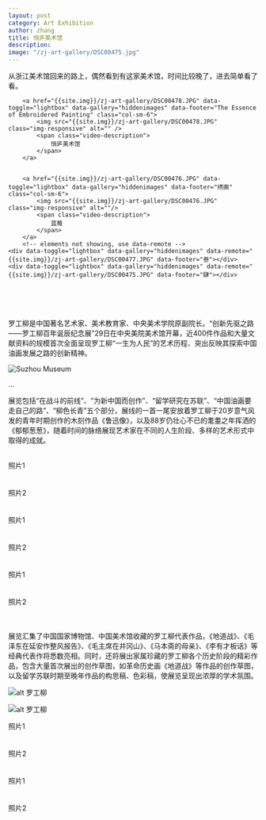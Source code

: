 ```yaml
---
layout: post
category: Art Exhibition
author: zhang
title: 恒庐美术馆
description: 
image: "/zj-art-gallery/DSC00475.jpg"
---
```


从浙江美术馆回来的路上，偶然看到有这家美术馆，时间比较晚了，进去简单看了看。

<article class="full" style="padding-bottom: 35px;">
	
		<a href="{{site.img}}/zj-art-gallery/DSC00478.JPG" data-toggle="lightbox" data-gallery="hiddenimages" data-footer="The Essence of Embroidered Painting" class="col-sm-6">
			<img src="{{site.img}}/zj-art-gallery/DSC00478.JPG" class="img-responsive" alt="" />
			<span class="video-description">
				恒庐美术馆
			</span>
		</a>
		
		
		<a href="{{site.img}}/zj-art-gallery/DSC00476.JPG" data-toggle="lightbox" data-gallery="hiddenimages" data-footer="绣画" class="col-sm-6">
			<img src="{{site.img}}/zj-art-gallery/DSC00476.JPG" class="img-responsive" alt=""/>
			<span class="video-description">
				蓝莓
			</span>
		</a>
		<!-- elements not showing, use data-remote -->
	<div data-toggle="lightbox" data-gallery="hiddenimages" data-remote="{{site.img}}/zj-art-gallery/DSC00477.JPG" data-footer="叁"></div>
	<div data-toggle="lightbox" data-gallery="hiddenimages" data-remote="{{site.img}}/zj-art-gallery/DSC00475.JPG" data-footer="肆"></div>
	



</article>

<div class="clearfix">&nbsp;</div>

罗工柳是中国著名艺术家、美术教育家、中央美术学院原副院长。“创新先驱之路——罗工柳百年诞辰纪念展”29日在中央美院美术馆开幕，近400件作品和大量文献资料的规模首次全面呈现罗工柳“一生为人民”的艺术历程、突出反映其探索中国油画发展之路的创新精神。
<div class="floater">
			<img src="{{site.img}}/LuoGongliu/DSC00504.jpg" class="img-responsive" alt="Suzhou Museum" style="margin: 0 auto;">
			<div class="video-description">
				<p>...</p>
			</div>
		</div>	

展览包括“在战斗的前线”、“为新中国而创作”、“留学研究在苏联”、“中国油画要走自己的路”、“柳色长青”五个部分，展线的一首一尾安放着罗工柳于20岁意气风发的青年时期创作的木刻作品《鲁迅像》，以及88岁仍壮心不已的耄耋之年挥洒的《郁郁葱葱》，随着时间的脉络展现艺术家在不同的人生阶段、多样的艺术形式中取得的成就。
<div class="clearfix">&nbsp;</div>


<article class="half" style="padding-bottom: 35px;">
		<img src="{{site.img}}/LuoGongliu/DSC00493.jpg" class="img-responsive" alt="" />
		<div class="video-description">
			照片1
		</div>
</article>

<article class="half" style="padding-bottom: 35px;">
		<img src="{{site.img}}/LuoGongliu/DSC00494.jpg" class="img-responsive" alt=""/>
		<div class="video-description">
			照片2
		</div>
</article>




<article class="half" style="padding-bottom: 35px;">
		<img src="{{site.img}}/LuoGongliu/DSC00496.jpg" class="img-responsive" alt="" />
		<div class="video-description">
			照片1
		</div>
</article>

<article class="half" style="padding-bottom: 35px;">
		<img src="{{site.img}}/LuoGongliu/DSC00497.jpg" class="img-responsive" alt=""/>
		<div class="video-description">
			照片2
		</div>
</article>



<article class="half" style="padding-bottom: 35px;">
		<img src="{{site.img}}/LuoGongliu/DSC00498.jpg" class="img-responsive" alt="" />
		<div class="video-description">
			照片1
		</div>
</article>

<article class="half" style="padding-bottom: 35px;">
		<img src="{{site.img}}/LuoGongliu/DSC00499.jpg" class="img-responsive" alt=""/>
		<div class="video-description">
			照片2
		</div>
</article>


展览汇集了中国国家博物馆、中国美术馆收藏的罗工柳代表作品，《地道战》、《毛泽东在延安作整风报告》、《毛主席在井冈山》、《马本斋的母亲》、《李有才板话》等经典代表作将悉数亮相。同时，还将展出家属珍藏的罗工柳各个历史阶段的精彩作品，包含大量首次展出的创作草图，如革命历史画《地道战》等作品的创作草图，以及留学苏联时期至晚年作品的构思稿、色彩稿，使展览呈现出浓厚的学术氛围。














![alt 罗工柳]({{site.img}}/LuoGongliu/DSC00500.jpg)

<!-- ![alt 罗工柳]({{site.img}}/LuoGongliu/DSC00501.jpg) -->

<!-- ![alt 罗工柳]({{site.img}}/LuoGongliu/DSC00502.jpg) -->

<!-- ![alt 罗工柳]({{site.img}}/LuoGongliu/DSC00503.jpg) -->

<!-- ![alt 罗工柳]({{site.img}}/LuoGongliu/DSC00505.jpg) -->

<!-- ![alt 罗工柳]({{site.img}}/LuoGongliu/DSC00506.jpg) -->


![alt 罗工柳]({{site.img}}/LuoGongliu/DSC00513.jpg)

<!-- ![alt 罗工柳]({{site.img}}/LuoGongliu/DSC00512.jpg) -->

<article class="half" style="padding-bottom: 35px;">
		<img src="{{site.img}}/LuoGongliu/DSC00507.jpg" class="img-responsive" alt="" />
		<div class="video-description">
			照片1
		</div>
</article>

<article class="half" style="padding-bottom: 35px;">
		<img src="{{site.img}}/LuoGongliu/DSC00508.jpg" class="img-responsive" alt=""/>
		<div class="video-description">
			照片2
		</div>
</article>

<article class="half" style="padding-bottom: 35px;">
		<img src="{{site.img}}/LuoGongliu/DSC00510.jpg" class="img-responsive" alt="" />
		<div class="video-description">
			照片1
		</div>
</article>

<article class="half" style="padding-bottom: 35px;">
		<img src="{{site.img}}/LuoGongliu/DSC00511.jpg" class="img-responsive" alt=""/>
		<div class="video-description">
			照片2
		</div>
</article>



<!-- DSC00493.jpg
DSC00494.jpg
DSC00496.jpg
DSC00497.jpg
DSC00498.jpg
DSC00499.jpg
DSC00500.jpg
DSC00501.jpg
DSC00502.jpg
DSC00503.jpg
DSC00504.jpg
DSC00505.jpg
DSC00506.jpg
DSC00507.jpg
DSC00508.jpg
DSC00510.jpg
DSC00511.jpg
DSC00512.jpg
DSC00513.jpg
DSC00514.jpg
DSC00515.jpg
DSC00516.jpg
DSC00519.jpg
DSC00522.jpg -->
